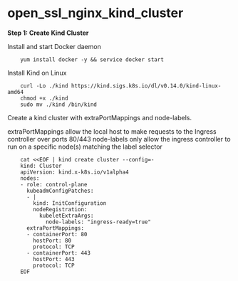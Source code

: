 # open_ssl_nginx_kind_cluster

**Step 1: Create Kind Cluster**

Install and start Docker daemon

        yum install docker -y && service docker start

Install Kind on Linux

        curl -Lo ./kind https://kind.sigs.k8s.io/dl/v0.14.0/kind-linux-amd64
        chmod +x ./kind
        sudo mv ./kind /bin/kind
        
Create a kind cluster with extraPortMappings and node-labels.

extraPortMappings allow the local host to make requests to the Ingress controller over ports 80/443
node-labels only allow the ingress controller to run on a specific node(s) matching the label selector

        cat <<EOF | kind create cluster --config=-
        kind: Cluster
        apiVersion: kind.x-k8s.io/v1alpha4
        nodes:
        - role: control-plane
          kubeadmConfigPatches:
          - |
            kind: InitConfiguration
            nodeRegistration:
              kubeletExtraArgs:
                node-labels: "ingress-ready=true"
          extraPortMappings:
          - containerPort: 80
            hostPort: 80
            protocol: TCP
          - containerPort: 443
            hostPort: 443
            protocol: TCP
        EOF



